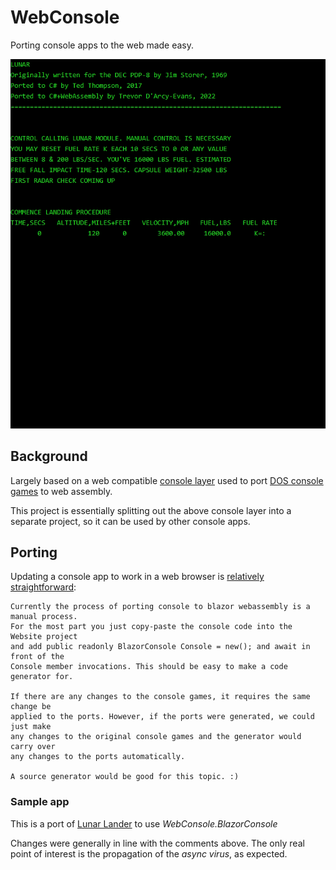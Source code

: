 # WebConsole
Porting console apps to the web made easy.

![screenshot](screenshot.png)

## Background
Largely based on a web compatible 
[console layer](https://github.com/ZacharyPatten/dotnet-console-games/blob/6cb5187bcdca5b3c53d036ca7cf7673848830514/Projects/Website/BlazorConsole.cs)
used to port [DOS console games](https://github.com/ZacharyPatten/dotnet-console-games) to web assembly.

This project is essentially splitting out the above console layer into a separate project,
so it can be used by other console apps.

## Porting
Updating a console app to work in a web browser is [relatively straightforward](https://github.com/ZacharyPatten/dotnet-console-games/issues/23):

```text
Currently the process of porting console to blazor webassembly is a manual process.
For the most part you just copy-paste the console code into the Website project
and add public readonly BlazorConsole Console = new(); and await in front of the
Console member invocations. This should be easy to make a code generator for.

If there are any changes to the console games, it requires the same change be
applied to the ports. However, if the ports were generated, we could just make
any changes to the original console games and the generator would carry over
any changes to the ports automatically.

A source generator would be good for this topic. :)
```

### Sample app
This is a port of [Lunar Lander](https://github.com/TrevorDArcyEvans/LunarLander.WebAssembly)
to use _WebConsole.BlazorConsole_

Changes were generally in line with the comments above.  The only real point of
interest is the propagation of the _async virus_, as expected.
